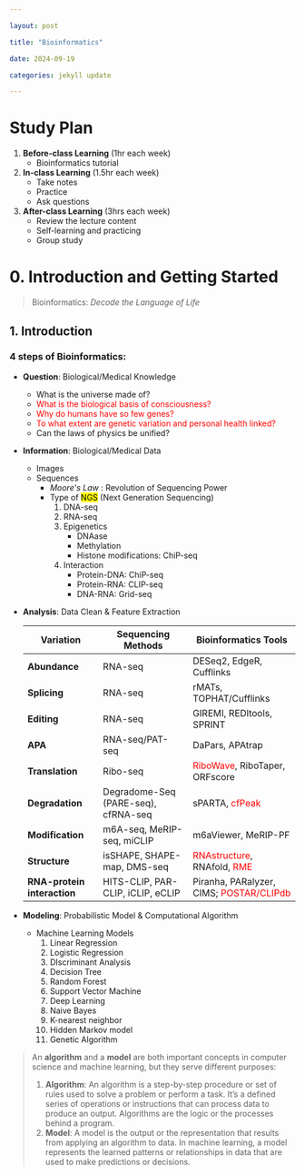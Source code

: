 ```yaml
---

layout: post 

title: "Bioinformatics" 

date: 2024-09-19 

categories: jekyll update 

---
```


# Study Plan

1. **Before-class Learning** (1hr each week)
   * Bioinformatics tutorial
2. **In-class Learning** (1.5hr each week)
   * Take notes
   * Practice
   * Ask questions
3. **After-class Learning** (3hrs each week)
   * Review the lecture content
   * Self-learning and practicing
   * Group study

# 0. Introduction and Getting Started

> Bioinformatics: _Decode the Language of Life_

## 1. Introduction

### **4** steps of Bioinformatics:

* **Question**: Biological/Medical Knowledge
  * What is the universe made of?
  * <font color=red>What is the biological basis of consciousness?</font>
  * <font color=red>Why do humans have so few genes?</font>
  * <font color=red>To what extent are genetic variation and personal health linked?</font>
  * Can the laws of physics be unified?

* **Information**: Biological/Medical Data
  * Images
  * Sequences
    * _Moore's Law_ : Revolution of Sequencing Power
    * Type of <mark>NGS</mark> (Next Generation Sequencing)
      1. DNA-seq
      2. RNA-seq
      3. Epigenetics
         * DNAase
         * Methylation
         * Histone modifications: ChiP-seq
      4. Interaction
         * Protein-DNA: ChiP-seq
         * Protein-RNA: CLIP-seq
         * DNA-RNA: Grid-seq

* **Analysis**: Data Clean & Feature Extraction

  | Variation                   | Sequencing Methods                  | Bioinformatics Tools                                         |
  | --------------------------- | ----------------------------------- | ------------------------------------------------------------ |
  | **Abundance**               | RNA-seq                             | DESeq2, EdgeR, Cufflinks                                     |
  | **Splicing**                | RNA-seq                             | rMATs, TOPHAT/Cufflinks                                      |
  | **Editing**                 | RNA-seq                             | GIREMI, REDltools, SPRINT                                    |
  | **APA**                     | RNA-seq/PAT-seq                     | DaPars, APAtrap                                              |
  | **Translation**             | Ribo-seq                            | <font color=red>RiboWave</font>, RiboTaper, ORFscore         |
  | **Degradation**             | Degradome-Seq (PARE-seq), cfRNA-seq | sPARTA, <font color=red>cfPeak</font>                        |
  | **Modification**            | m6A-seq, MeRIP-seq, miCLIP          | m6aViewer, MeRIP-PF                                          |
  | **Structure**               | isSHAPE, SHAPE-map, DMS-seq         | <font color=red>RNAstructure</font>, RNAfold, <font color=red>RME</font> |
  | **RNA-protein interaction** | HITS-CLIP, PAR-CLIP, iCLIP, eCLIP   | Piranha, PARalyzer, CIMS; <font color=red>POSTAR/CLIPdb</font> |

* **Modeling**: Probabilistic Model & Computational Algorithm
  * Machine Learning Models
    1. Linear Regression
    2. Logistic Regression
    3. DIscriminant Analysis
    4. Decision Tree
    5. Random Forest
    6. Support Vector Machine
    7. Deep Learning
    8. Naive Bayes
    9. K-nearest neighbor
    10. Hidden Markov model
    11. Genetic Algorithm

>An **algorithm** and a **model** are both important concepts in computer science and machine learning, but they serve different purposes:
>
>1. **Algorithm**:
>   An algorithm is a step-by-step procedure or set of rules used to solve a problem or perform a task. It’s a defined series of operations or instructions that can process data to produce an output. Algorithms are the logic or the processes behind a program.
>2. **Model**:
>   A model is the output or the representation that results from applying an algorithm to data. In machine learning, a model represents the learned patterns or relationships in data that are used to make predictions or decisions.



